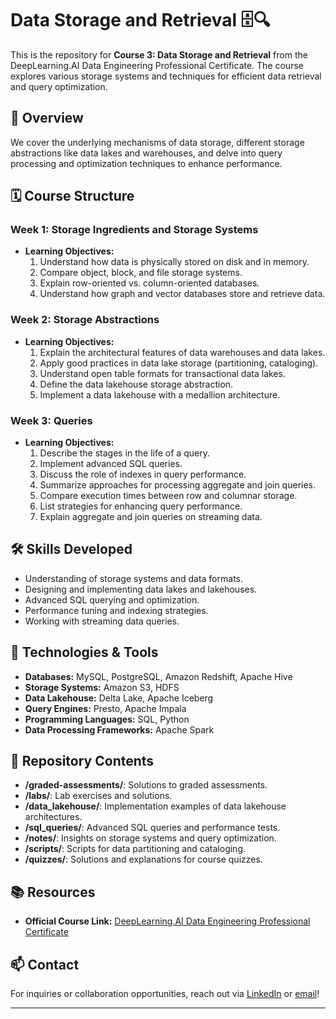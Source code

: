 # Data Storage and Retrieval 🗄️🔍

This is the repository for **Course 3: Data Storage and Retrieval** from the DeepLearning.AI Data Engineering Professional Certificate. The course explores various storage systems and techniques for efficient data retrieval and query optimization.

## 📖 Overview

We cover the underlying mechanisms of data storage, different storage abstractions like data lakes and warehouses, and delve into query processing and optimization techniques to enhance performance.

## 🗓 Course Structure

### **Week 1: Storage Ingredients and Storage Systems**

- **Learning Objectives:**
  1. Understand how data is physically stored on disk and in memory.
  2. Compare object, block, and file storage systems.
  3. Explain row-oriented vs. column-oriented databases.
  4. Understand how graph and vector databases store and retrieve data.

### **Week 2: Storage Abstractions**

- **Learning Objectives:**
  1. Explain the architectural features of data warehouses and data lakes.
  2. Apply good practices in data lake storage (partitioning, cataloging).
  3. Understand open table formats for transactional data lakes.
  4. Define the data lakehouse storage abstraction.
  5. Implement a data lakehouse with a medallion architecture.

### **Week 3: Queries**

- **Learning Objectives:**
  1. Describe the stages in the life of a query.
  2. Implement advanced SQL queries.
  3. Discuss the role of indexes in query performance.
  4. Summarize approaches for processing aggregate and join queries.
  5. Compare execution times between row and columnar storage.
  6. List strategies for enhancing query performance.
  7. Explain aggregate and join queries on streaming data.

## 🛠 Skills Developed

- Understanding of storage systems and data formats.
- Designing and implementing data lakes and lakehouses.
- Advanced SQL querying and optimization.
- Performance tuning and indexing strategies.
- Working with streaming data queries.

## 🔧 Technologies & Tools

- **Databases:** MySQL, PostgreSQL, Amazon Redshift, Apache Hive
- **Storage Systems:** Amazon S3, HDFS
- **Data Lakehouse:** Delta Lake, Apache Iceberg
- **Query Engines:** Presto, Apache Impala
- **Programming Languages:** SQL, Python
- **Data Processing Frameworks:** Apache Spark

## 📂 Repository Contents

- **/graded-assessments/**: Solutions to graded assessments.
- **/labs/**: Lab exercises and solutions.
- **/data_lakehouse/**: Implementation examples of data lakehouse architectures.
- **/sql_queries/**: Advanced SQL queries and performance tests.
- **/notes/**: Insights on storage systems and query optimization.
- **/scripts/**: Scripts for data partitioning and cataloging.
- **/quizzes/**: Solutions and explanations for course quizzes.

## 📚 Resources

- **Official Course Link:** [DeepLearning.AI Data Engineering Professional Certificate](https://deeplearning.ai/courses/data-engineering)

## 📫 Contact

For inquiries or collaboration opportunities, reach out via [LinkedIn](https://www.linkedin.com/in/connorengland) or [email](mailto:connor.r.england@gmail.com)!

---
